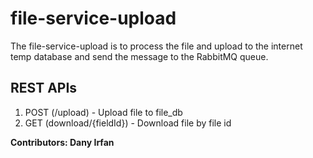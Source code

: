 # file-service-upload

The file-service-upload is to process the file and upload to the internet temp database and send the message to the RabbitMQ queue.


## REST APIs

1. POST (/upload) - Upload file to file_db
2. GET (download/{fieldId}) - Download file by file id


**Contributors: Dany Irfan**
